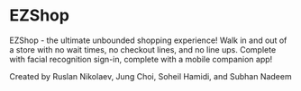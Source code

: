 # EZShop
EZShop - the ultimate unbounded shopping experience! Walk in and out of a store with no wait times, no checkout lines, and no line ups.
Complete with facial recognition sign-in, complete with a mobile companion app!

Created by Ruslan Nikolaev, Jung Choi, Soheil Hamidi, and Subhan Nadeem